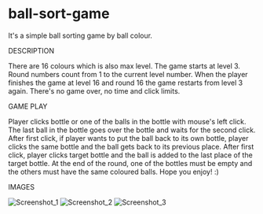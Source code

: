 # ball-sort-game
 It's a simple ball sorting game by ball colour.
 
DESCRIPTION

There are 16 colours which is also max level. The game starts at level 3. Round numbers count from 1 to the current level number. When the player finishes the game at level 16 and round 16 the game restarts from level 3 again. There's no game over, no time and click limits.

GAME PLAY

Player clicks bottle or one of the balls in the bottle with mouse's left click. The last ball in the bottle goes over the bottle and waits for the second click. After first click, if player wants to put the ball back to its own bottle, player clicks the same bottle and the ball gets back to its previous place. After first click, player clicks target bottle and the ball is added to the last place of the target bottle. At the end of the round, one of the bottles must be empty and the others must have the same coloured balls.
Hope you enjoy! :)

IMAGES

![Screenshot_1](https://user-images.githubusercontent.com/77590545/107747570-ae943500-6d28-11eb-88a4-a3a710740b10.png)
![Screenshot_2](https://user-images.githubusercontent.com/77590545/107747579-b2c05280-6d28-11eb-80c3-932d976d15d6.png)
![Screenshot_3](https://user-images.githubusercontent.com/77590545/107747588-b653d980-6d28-11eb-82e3-c908b0cd9744.png)
